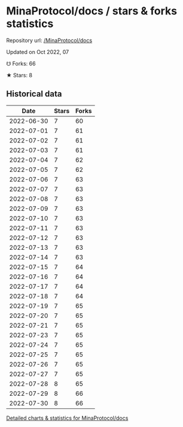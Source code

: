 # MinaProtocol/docs / stars & forks statistics

Repository url: [/MinaProtocol/docs](https://github.com/MinaProtocol/docs)

Updated on Oct 2022, 07

☋ Forks: 66

★ Stars: 8

## Historical data
| Date | Stars | Forks |
|------|-------|-------|
| 2022-06-30 | 7 | 60 | 
| 2022-07-01 | 7 | 61 | 
| 2022-07-02 | 7 | 61 | 
| 2022-07-03 | 7 | 61 | 
| 2022-07-04 | 7 | 62 | 
| 2022-07-05 | 7 | 62 | 
| 2022-07-06 | 7 | 63 | 
| 2022-07-07 | 7 | 63 | 
| 2022-07-08 | 7 | 63 | 
| 2022-07-09 | 7 | 63 | 
| 2022-07-10 | 7 | 63 | 
| 2022-07-11 | 7 | 63 | 
| 2022-07-12 | 7 | 63 | 
| 2022-07-13 | 7 | 63 | 
| 2022-07-14 | 7 | 63 | 
| 2022-07-15 | 7 | 64 | 
| 2022-07-16 | 7 | 64 | 
| 2022-07-17 | 7 | 64 | 
| 2022-07-18 | 7 | 64 | 
| 2022-07-19 | 7 | 65 | 
| 2022-07-20 | 7 | 65 | 
| 2022-07-21 | 7 | 65 | 
| 2022-07-23 | 7 | 65 | 
| 2022-07-24 | 7 | 65 | 
| 2022-07-25 | 7 | 65 | 
| 2022-07-26 | 7 | 65 | 
| 2022-07-27 | 7 | 65 | 
| 2022-07-28 | 8 | 65 | 
| 2022-07-29 | 8 | 66 | 
| 2022-07-30 | 8 | 66 | 


[Detailed charts & statistics for MinaProtocol/docs](https://reviewgithub.com/rep/MinaProtocol/docs)
